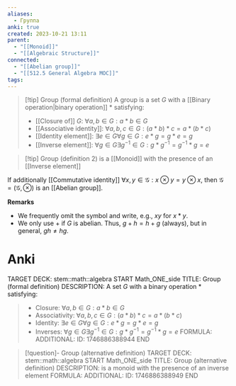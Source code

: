 ```yaml
---
aliases:
  - Группа
anki: true
created: 2023-10-21 13:11
parent:
  - "[[Monoid]]"
  - "[[Algebraic Structure]]"
connected:
  - "[[Abelian group]]"
  - "[[512.5 General Algebra MOC]]"
tags:
---
```


> [!tip] Group (formal definition)
> A group is a set $G$ with a [[Binary operation|binary operation]] $*$ satisfying:
> - [[Closure of]] $G$: $\forall a,b \in G: a * b \in G$
> - [[Associative identity]]: $\forall a,b,c \in G: (a * b) * c = a * (b * c)$
> - [[Identity element]]: $\exists e \in G \forall g \in G: e * g = g * e = g$
> - [[Inverse element]]: $\forall g \in G \exists g^{-1} \in G: g * g^{-1} = g^{-1} * g = e$

> [!tip] Group (definition 2)
> is a [[Monoid]] with the presence of an [[Inverse element]]

If additionally [[Commutative identity]] $\forall x, y \in \mathcal{G} : x \otimes y = y \otimes x$, then $\mathcal{G} = (\mathcal{G}, \otimes)$ is an [[Abelian group]].

**Remarks**  
- We frequently omit the symbol and write, e.g., $xy$ for $x * y$.
- We only use $+$ if $G$ is abelian. Thus, $g + h = h + g$ (always), but in general, $gh \neq hg$.

# Anki
TARGET DECK: stem::math::algebra
START
Math_ONE_side
TITLE: Group (formal definition)
DESCRIPTION: A set $G$ with a binary operation $*$ satisfying:
> - Closure: $\forall a,b \in G: a * b \in G$
> - Associativity: $\forall a,b,c \in G: (a * b) * c = a * (b * c)$
> - Identity: $\exists e \in G \forall g \in G: e * g = g * e = g$
> - Inverses: $\forall g \in G \exists g^{-1} \in G: g * g^{-1} = g^{-1} * g = e$
FORMULA: 
ADDITIONAL:
ID: 1746886388944
END

> [!question]- Group (alternative definition)
TARGET DECK: stem::math::algebra
START
Math_ONE_side
TITLE: Group (alternative definition)
DESCRIPTION: is a monoid with the presence of an inverse element
FORMULA: 
ADDITIONAL:
ID: 1746886388949
END





